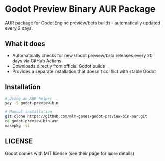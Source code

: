 # Godot Preview Binary AUR Package

AUR package for Godot Engine preview/beta builds - automatically updated every 2 days.

## What it does

- Automatically checks for new Godot preview/beta releases every 20 days via GitHub Actions
- Downloads directly from official Godot builds
- Provides a separate installation that doesn't conflict with stable Godot

## Installation

```bash
# Using an AUR helper
yay -S godot-preview-bin

# Manual installation
git clone https://github.com/mlm-games/godot-preview-bin-aur.git
cd godot-preview-bin-aur
makepkg -si
```

## LICENSE

Godot comes with MIT license (see their page for more details)
